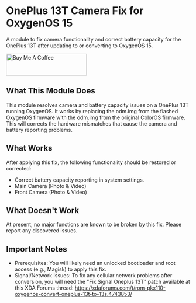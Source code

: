 # OnePlus 13T Camera Fix for OxygenOS 15

A module to fix camera functionality and correct battery capacity for the OnePlus 13T after updating to or converting to OxygenOS 15.

<a href="https://www.buymeacoffee.com/kinginu" target="_blank"><img src="https://cdn.buymeacoffee.com/buttons/v2/default-yellow.png" alt="Buy Me A Coffee" style="height: 60px !important;width: 220px !important;" ></a>

## What This Module Does
This module resolves camera and battery capacity issues on a OnePlus 13T running OxygenOS. It works by replacing the odm.img from the flashed OxygenOS firmware with the odm.img from the original ColorOS firmware. This will corrects the hardware mismatches that cause the camera and battery reporting problems.


## What Works
After applying this fix, the following functionality should be restored or corrected:

- Correct battery capacity reporting in system settings.
- Main Camera (Photo & Video)
- Front Camera (Photo & Video)

## What Doesn't Work
At present, no major functions are known to be broken by this fix.
Please report any discovered issues.

## Important Notes
- Prerequisites: You will likely need an unlocked bootloader and root access (e.g., Magisk) to apply this fix.
- Signal/Network Issues: To fix any cellular network problems after conversion, you will need the "Fix Signal Oneplus 13T" patch available at this XDA Forums thread: https://xdaforums.com/t/rom-pkx110-oxygenos-convert-oneplus-13t-to-13s.4743853/